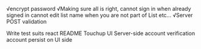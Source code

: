 √encrypt password
√Making sure all is right,
  cannot sign in when already signed in
  cannot edit list name when you are not part of List
  etc...
√Server POST validation

Write test suits react
README
Touchup UI
Server-side account verification
account persist on UI side
